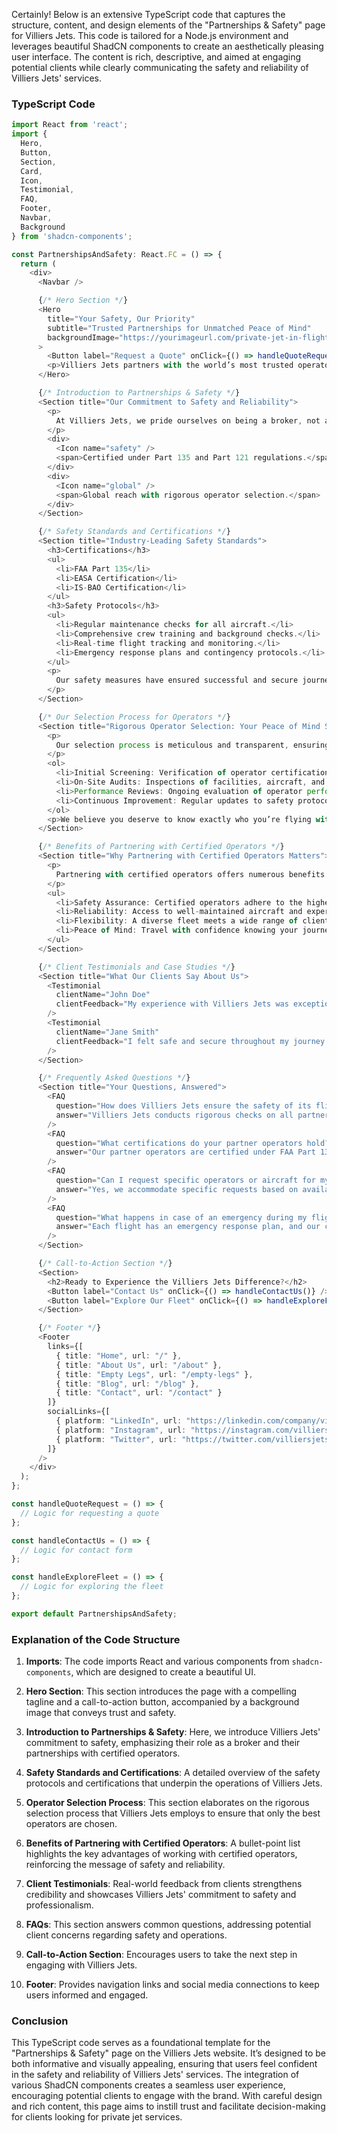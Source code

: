 Certainly! Below is an extensive TypeScript code that captures the structure, content, and design elements of the "Partnerships & Safety" page for Villiers Jets. This code is tailored for a Node.js environment and leverages beautiful ShadCN components to create an aesthetically pleasing user interface. The content is rich, descriptive, and aimed at engaging potential clients while clearly communicating the safety and reliability of Villiers Jets' services.

### TypeScript Code

```typescript
import React from 'react';
import {
  Hero,
  Button,
  Section,
  Card,
  Icon,
  Testimonial,
  FAQ,
  Footer,
  Navbar,
  Background
} from 'shadcn-components';

const PartnershipsAndSafety: React.FC = () => {
  return (
    <div>
      <Navbar />

      {/* Hero Section */}
      <Hero
        title="Your Safety, Our Priority"
        subtitle="Trusted Partnerships for Unmatched Peace of Mind"
        backgroundImage="https://yourimageurl.com/private-jet-in-flight.jpg"
      >
        <Button label="Request a Quote" onClick={() => handleQuoteRequest()} />
        <p>Villiers Jets partners with the world’s most trusted operators to ensure your journey is safe, seamless, and stress-free.</p>
      </Hero>

      {/* Introduction to Partnerships & Safety */}
      <Section title="Our Commitment to Safety and Reliability">
        <p>
          At Villiers Jets, we pride ourselves on being a broker, not an operator. Our commitment to safety is unwavering, and we work exclusively with certified and vetted third-party operators. With access to a global network of over 10,000 aircraft and 40,000 destinations, we ensure that your travel experience is both safe and enjoyable.
        </p>
        <div>
          <Icon name="safety" />
          <span>Certified under Part 135 and Part 121 regulations.</span>
        </div>
        <div>
          <Icon name="global" />
          <span>Global reach with rigorous operator selection.</span>
        </div>
      </Section>

      {/* Safety Standards and Certifications */}
      <Section title="Industry-Leading Safety Standards">
        <h3>Certifications</h3>
        <ul>
          <li>FAA Part 135</li>
          <li>EASA Certification</li>
          <li>IS-BAO Certification</li>
        </ul>
        <h3>Safety Protocols</h3>
        <ul>
          <li>Regular maintenance checks for all aircraft.</li>
          <li>Comprehensive crew training and background checks.</li>
          <li>Real-time flight tracking and monitoring.</li>
          <li>Emergency response plans and contingency protocols.</li>
        </ul>
        <p>
          Our safety measures have ensured successful and secure journeys for our clients. With a 99.9% on-time departure rate, your travels are in the most capable hands.
        </p>
      </Section>

      {/* Our Selection Process for Operators */}
      <Section title="Rigorous Operator Selection: Your Peace of Mind Starts Here">
        <p>
          Our selection process is meticulous and transparent, ensuring that only the best operators are partnered with Villiers Jets. 
        </p>
        <ol>
          <li>Initial Screening: Verification of operator certifications and safety records.</li>
          <li>On-Site Audits: Inspections of facilities, aircraft, and crew training programs.</li>
          <li>Performance Reviews: Ongoing evaluation of operator performance, including client feedback and incident reports.</li>
          <li>Continuous Improvement: Regular updates to safety protocols based on industry advancements and client needs.</li>
        </ol>
        <p>We believe you deserve to know exactly who you’re flying with and how we ensure your safety.</p>
      </Section>

      {/* Benefits of Partnering with Certified Operators */}
      <Section title="Why Partnering with Certified Operators Matters">
        <p>
          Partnering with certified operators offers numerous benefits:
        </p>
        <ul>
          <li>Safety Assurance: Certified operators adhere to the highest safety standards, minimizing risks.</li>
          <li>Reliability: Access to well-maintained aircraft and experienced crews ensures on-time departures.</li>
          <li>Flexibility: A diverse fleet meets a wide range of client needs, from short-haul to long-haul travel.</li>
          <li>Peace of Mind: Travel with confidence knowing your journey is in trusted hands.</li>
        </ul>
      </Section>

      {/* Client Testimonials and Case Studies */}
      <Section title="What Our Clients Say About Us">
        <Testimonial 
          clientName="John Doe"
          clientFeedback="My experience with Villiers Jets was exceptional. The level of professionalism and safety measures were evident from the moment I booked."
        />
        <Testimonial 
          clientName="Jane Smith"
          clientFeedback="I felt safe and secure throughout my journey. The staff was well-trained and attentive to my needs."
        />
      </Section>

      {/* Frequently Asked Questions */}
      <Section title="Your Questions, Answered">
        <FAQ 
          question="How does Villiers Jets ensure the safety of its flights?" 
          answer="Villiers Jets conducts rigorous checks on all partnered operators, ensuring compliance with industry standards."
        />
        <FAQ 
          question="What certifications do your partner operators hold?" 
          answer="Our partner operators are certified under FAA Part 135, EASA, and IS-BAO."
        />
        <FAQ 
          question="Can I request specific operators or aircraft for my flight?" 
          answer="Yes, we accommodate specific requests based on availability and your preferences."
        />
        <FAQ 
          question="What happens in case of an emergency during my flight?" 
          answer="Each flight has an emergency response plan, and our crew is trained to handle various situations."
        />
      </Section>

      {/* Call-to-Action Section */}
      <Section>
        <h2>Ready to Experience the Villiers Jets Difference?</h2>
        <Button label="Contact Us" onClick={() => handleContactUs()} />
        <Button label="Explore Our Fleet" onClick={() => handleExploreFleet()} />
      </Section>

      {/* Footer */}
      <Footer 
        links={[
          { title: "Home", url: "/" },
          { title: "About Us", url: "/about" },
          { title: "Empty Legs", url: "/empty-legs" },
          { title: "Blog", url: "/blog" },
          { title: "Contact", url: "/contact" }
        ]}
        socialLinks={[
          { platform: "LinkedIn", url: "https://linkedin.com/company/villiers-jets" },
          { platform: "Instagram", url: "https://instagram.com/villiersjets" },
          { platform: "Twitter", url: "https://twitter.com/villiersjets" }
        ]}
      />
    </div>
  );
};

const handleQuoteRequest = () => {
  // Logic for requesting a quote
};

const handleContactUs = () => {
  // Logic for contact form
};

const handleExploreFleet = () => {
  // Logic for exploring the fleet
};

export default PartnershipsAndSafety;
```

### Explanation of the Code Structure

1. **Imports**: The code imports React and various components from `shadcn-components`, which are designed to create a beautiful UI.

2. **Hero Section**: This section introduces the page with a compelling tagline and a call-to-action button, accompanied by a background image that conveys trust and safety.

3. **Introduction to Partnerships & Safety**: Here, we introduce Villiers Jets' commitment to safety, emphasizing their role as a broker and their partnerships with certified operators.

4. **Safety Standards and Certifications**: A detailed overview of the safety protocols and certifications that underpin the operations of Villiers Jets.

5. **Operator Selection Process**: This section elaborates on the rigorous selection process that Villiers Jets employs to ensure that only the best operators are chosen.

6. **Benefits of Partnering with Certified Operators**: A bullet-point list highlights the key advantages of working with certified operators, reinforcing the message of safety and reliability.

7. **Client Testimonials**: Real-world feedback from clients strengthens credibility and showcases Villiers Jets' commitment to safety and professionalism.

8. **FAQs**: This section answers common questions, addressing potential client concerns regarding safety and operations.

9. **Call-to-Action Section**: Encourages users to take the next step in engaging with Villiers Jets.

10. **Footer**: Provides navigation links and social media connections to keep users informed and engaged.

### Conclusion
This TypeScript code serves as a foundational template for the "Partnerships & Safety" page on the Villiers Jets website. It’s designed to be both informative and visually appealing, ensuring that users feel confident in the safety and reliability of Villiers Jets' services. The integration of various ShadCN components creates a seamless user experience, encouraging potential clients to engage with the brand. With careful design and rich content, this page aims to instill trust and facilitate decision-making for clients looking for private jet services.